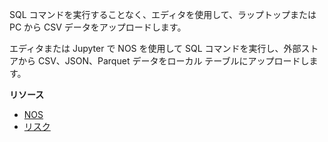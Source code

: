 SQL コマンドを実行することなく、エディタを使用して、ラップトップまたは PC から CSV データをアップロードします。

エディタまたは Jupyter で NOS を使用して SQL コマンドを実行し、外部ストアから CSV、JSON、Parquet データをローカル テーブルにアップロードします。

**リソース**

-   [NOS](https://docs.teradata.com/r/Teradata-VantageTM-Native-Object-Store-Getting-Started-Guide/June-2022)
-   [リスク](https://docs.teradata.com/search/all?query=リスク&content-lang=en-US)
